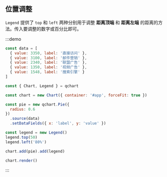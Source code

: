 ## 位置调整

`Legend` 提供了 `top` 和 `left` 两种分别用于调整 **距离顶端** 和 **距离左端** 的距离的方法。传入要调整的数字或百分比即可。

:::demo

```javascript
const data = [
  { value: 3350, label: '直接访问' },
  { value: 3100, label: '邮件营销' },
  { value: 2340, label: '联盟广告' },
  { value: 1350, label: '视频广告' },
  { value: 1548, label: '搜索引擎' }
]

const { Chart, Legend } = qchart

const chart = new Chart({ container: '#app', forceFit: true })

const pie = new qchart.Pie({
  radius: 0.6
})
  .source(data)
  .setDataFields({ x: 'label', y: 'value' })

const legend = new Legend()
legend.top(50)
legend.left('80%')

chart.add(pie).add(legend)

chart.render()
```

:::
